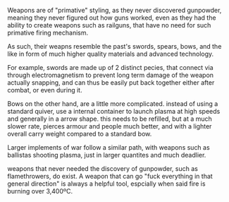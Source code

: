 Weapons are of "primative" styling, as they never discovered gunpowder, meaning they never figured out how guns worked, even as they had the ability to create weapons such as railguns, that have no need for such primative firing mechanism.

As such, their weapns resemble the past's swords, spears, bows, and the like in form of much higher quality materials and advanced technology.

For example, swords are made up of 2 distinct pecies, that connect via through electromagnetism to prevent long term damage of the weapon actually snapping, and can thus be easily put back together either after combat, or even during it.

Bows on the other hand, are a little more complicated. instead of using a standard quiver, use a internal container to launch plasma at high speeds and generally in a arrow shape. this needs to be refilled, but at a much slower rate, pierces armour and people much better, and with a lighter overall carry weight compared to a standard bow.

Larger implements of war follow a similar path, with weapons such as ballistas shooting plasma, just in larger quantites and much deadlier.

weapons that never needed the discovery of gunpowder, such as flamethrowers, do exist. A weapon that can go "fuck everything in that general direction" is always a helpful tool, espcially when said fire is burning over 3,400ºC.